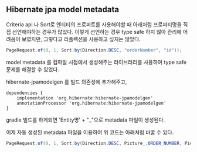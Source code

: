 ## Hibernate jpa model metadata

Criteria api 나 Sort로 엔티티의 프로퍼트를 사용해야할 때 아래처럼 프로퍼티명을 직접 선언해야하는 경우가 많았다.
이렇게 선언하는 경우 type safe 하지 않아 관리에 어려움이 보였지만, 그렇다고 리플렉션을 사용하고 싶지는 않았다.   
``` java
PageRequest.of(0, 1, Sort.by(Direction.DESC, "orderNumber", "id"));
```

model metadata 를 컴파일 시점에서 생성해주는 라이브러리를 사용하여 type safe 문제를 해결할 수 있었다.

hibernate-jpamodelgen 를 빌드 의존성에 추가해주고,  
```
dependencies {
    implementation 'org.hibernate:hibernate-jpamodelgen'
    annotationProcessor 'org.hibernate:hibernate-jpamodelgen'
}
```

gradle 빌드를 하게되면 'Entity명' + "_"으로 metadata 파일이 생성된다.

이제 자동 생성된 metadata 파일을 이용하여 위 코드는 아래처럼 바꿀 수 있다.
``` java
PageRequest.of(0, 1, Sort.by(Direction.DESC, Picture_.ORDER_NUMBER, Picture_.ID));
```

